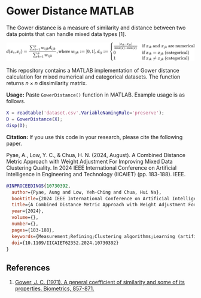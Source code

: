 # Gower Distance MATLAB
The Gower distance is a measure of similarity and distance between two data points that can handle mixed data types [1].

![Gower distance](gower-distance.svg)

This repository contains a MATLAB implementation of Gower distance calculation for mixed numerical and categorical datasets. The function returns $n \times n$ dissimilarity matrix.

**Usage:** Paste `GowerDistance()` function in MATLAB. Example usage is as follows.
```m
X = readtable('dataset.csv',VariableNamingRule='preserve');
D = GowerDistance(X);
disp(D);
```

**Citation:** If you use this code in your research, please cite the following paper.

Pyae, A., Low, Y. C., & Chua, H. N. (2024, August). A Combined Distance Metric Approach with Weight Adjustment For Improving Mixed Data Clustering Quality. In 2024 IEEE International Conference on Artificial Intelligence in Engineering and Technology (IICAIET) (pp. 183-188). IEEE.

```bibtex
@INPROCEEDINGS{10730392,
  author={Pyae, Aung and Low, Yeh-Ching and Chua, Hui Na},
  booktitle={2024 IEEE International Conference on Artificial Intelligence in Engineering and Technology (IICAIET)}, 
  title={A Combined Distance Metric Approach with Weight Adjustment For Improving Mixed Data Clustering Quality}, 
  year={2024},
  volume={},
  number={},
  pages={183-188},
  keywords={Measurement;Refining;Clustering algorithms;Learning (artificial intelligence);Complexity theory;Optimization;Distance Metrics;Mixed Data;Hierarchical Clustering;Unsupervised Learning},
  doi={10.1109/IICAIET62352.2024.10730392}
}
```

## References
1. [Gower, J. C. (1971). A general coefficient of similarity and some of its properties. Biometrics, 857-871.](https://doi.org/10.2307/2528823)
